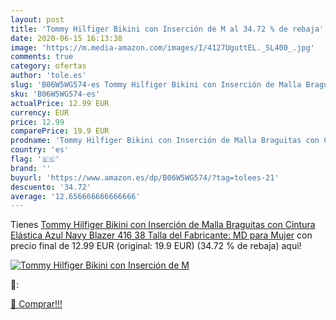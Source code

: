 ```yaml
---
layout: post
title: 'Tommy Hilfiger Bikini con Inserción de M al 34.72 % de rebaja'
date: 2020-06-15 16:13:38
image: 'https://m.media-amazon.com/images/I/4127UguttEL._SL400_.jpg'
comments: true
category: ofertas
author: 'tole.es'
slug: 'B06W5WG574-es Tommy Hilfiger Bikini con Inserción de Malla Braguitas con...'
sku: 'B06W5WG574-es'
actualPrice: 12.99 EUR
currency: EUR
price: 12.99
comparePrice: 19.9 EUR
prodname: 'Tommy Hilfiger Bikini con Inserción de Malla Braguitas con Cintura Elástica  Azul  Navy Blazer 416   38  Talla del Fabricante: MD  para Mujer'
country: 'es'
flag: '🇪🇸'
brand: ''
buyurl: 'https://www.amazon.es/dp/B06W5WG574/?tag=tolees-21'
descuento: '34.72'
average: '12.656666666666666'
---
```


Tienes [Tommy Hilfiger Bikini con Inserción de Malla Braguitas con Cintura Elástica  Azul  Navy Blazer 416   38  Talla del Fabricante: MD  para Mujer](https://www.amazon.es/dp/B06W5WG574/?tag=tolees-21) con precio final de  12.99 EUR (original: 19.9 EUR) (34.72 %  de rebaja) aqui!

[![Tommy Hilfiger Bikini con Inserción de M](https://m.media-amazon.com/images/I/4127UguttEL._SL400_.jpg)](https://www.amazon.es/dp/B06W5WG574/?tag=tolees-21)

🔎:


[🛒 Comprar!!!](https://www.amazon.es/dp/B06W5WG574/?tag=tolees-21)
